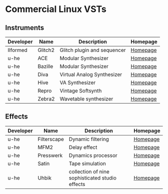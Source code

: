 <!--(
Please add new entries in alphabetical order. First by developer, then by name. Template for new entries:
| Developer | Name | Description | [Homepage](https://www.link.com) |
)--> 
# Commercial Linux VSTs
## Instruments
Developer | Name | Description | Homepage |
| ------ | ------ | ------ | ------ |
| Ilformed | Glitch2 | Glitch plugin and sequencer | [Homepage](http://illformed.com/glitch/) |
| u-he | ACE | Modular Synthesizer | [Homepage](https://www.u-he.com) |
| u-he | Bazille | Modular Synthesizer | [Homepage](https://www.u-he.com) |
| u-he | Diva | Virtual Analog Synthesizer | [Homepage](https://www.u-he.com) |
| u-he | Hive | VA Synthesizer | [Homepage](https://www.u-he.com) |
| u-he | Repro | Vintage Softsynth | [Homepage](https://www.u-he.com) |
| u-he | Zebra2 | Wavetable synthesizer | [Homepage](https://www.u-he.com) |

## Effects
Developer | Name | Description | Homepage |
| ------ | ------ | ------ | ------ |
| u-he | Filterscape | Dynamic filtering | [Homepage](https://www.u-he.com) |
| u-he | MFM2 | Delay effect | [Homepage](https://www.u-he.com) |
| u-he | Presswerk | Dynamics processor | [Homepage](https://www.u-he.com) |
| u-he | Satin | Tape simulation | [Homepage](https://www.u-he.com) |
| u-he | Uhbik | collection of nine sophisticated studio effects | [Homepage](https://www.u-he.com) |

